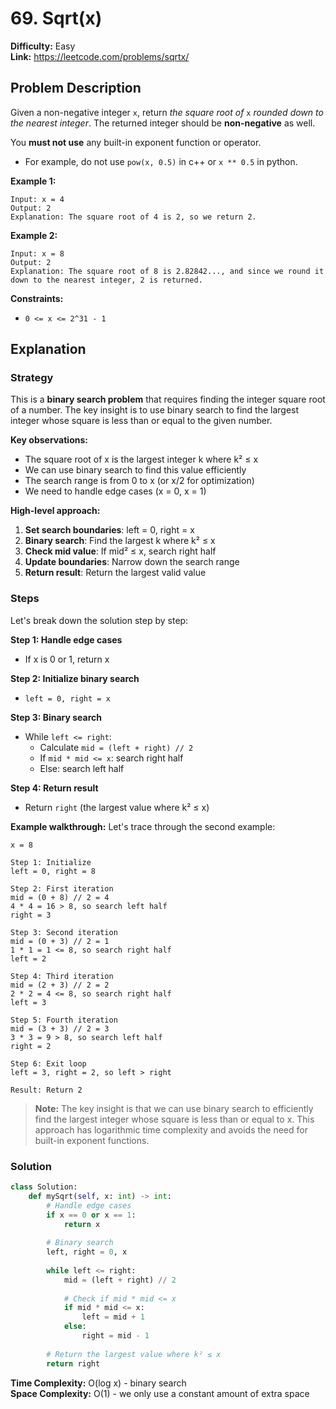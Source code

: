 # 69. Sqrt(x)

**Difficulty:** Easy  
**Link:** https://leetcode.com/problems/sqrtx/

## Problem Description

Given a non-negative integer `x`, return *the square root of* `x` *rounded down to the nearest integer*. The returned integer should be **non-negative** as well.

You **must not use** any built-in exponent function or operator.

- For example, do not use `pow(x, 0.5)` in c++ or `x ** 0.5` in python.

**Example 1:**
```
Input: x = 4
Output: 2
Explanation: The square root of 4 is 2, so we return 2.
```

**Example 2:**
```
Input: x = 8
Output: 2
Explanation: The square root of 8 is 2.82842..., and since we round it down to the nearest integer, 2 is returned.
```

**Constraints:**
- `0 <= x <= 2^31 - 1`

## Explanation

### Strategy

This is a **binary search problem** that requires finding the integer square root of a number. The key insight is to use binary search to find the largest integer whose square is less than or equal to the given number.

**Key observations:**
- The square root of x is the largest integer k where k² ≤ x
- We can use binary search to find this value efficiently
- The search range is from 0 to x (or x/2 for optimization)
- We need to handle edge cases (x = 0, x = 1)

**High-level approach:**
1. **Set search boundaries**: left = 0, right = x
2. **Binary search**: Find the largest k where k² ≤ x
3. **Check mid value**: If mid² ≤ x, search right half
4. **Update boundaries**: Narrow down the search range
5. **Return result**: Return the largest valid value

### Steps

Let's break down the solution step by step:

**Step 1: Handle edge cases**
- If x is 0 or 1, return x

**Step 2: Initialize binary search**
- `left = 0, right = x`

**Step 3: Binary search**
- While `left <= right`:
  - Calculate `mid = (left + right) // 2`
  - If `mid * mid <= x`: search right half
  - Else: search left half

**Step 4: Return result**
- Return `right` (the largest value where k² ≤ x)

**Example walkthrough:**
Let's trace through the second example:

```
x = 8

Step 1: Initialize
left = 0, right = 8

Step 2: First iteration
mid = (0 + 8) // 2 = 4
4 * 4 = 16 > 8, so search left half
right = 3

Step 3: Second iteration
mid = (0 + 3) // 2 = 1
1 * 1 = 1 <= 8, so search right half
left = 2

Step 4: Third iteration
mid = (2 + 3) // 2 = 2
2 * 2 = 4 <= 8, so search right half
left = 3

Step 5: Fourth iteration
mid = (3 + 3) // 2 = 3
3 * 3 = 9 > 8, so search left half
right = 2

Step 6: Exit loop
left = 3, right = 2, so left > right

Result: Return 2
```

> **Note:** The key insight is that we can use binary search to efficiently find the largest integer whose square is less than or equal to x. This approach has logarithmic time complexity and avoids the need for built-in exponent functions.

### Solution

```python
class Solution:
    def mySqrt(self, x: int) -> int:
        # Handle edge cases
        if x == 0 or x == 1:
            return x
        
        # Binary search
        left, right = 0, x
        
        while left <= right:
            mid = (left + right) // 2
            
            # Check if mid * mid <= x
            if mid * mid <= x:
                left = mid + 1
            else:
                right = mid - 1
        
        # Return the largest value where k² ≤ x
        return right
```

**Time Complexity:** O(log x) - binary search  
**Space Complexity:** O(1) - we only use a constant amount of extra space 